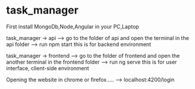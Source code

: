 # task_manager

First install MongoDb,Node,Angular in your PC,Laptop

task_manager -> api
	--> go to the folder of api and open the terminal in the api folder
	--> run npm start
		this is for backend environment

task_manager -> frontend
	--> go to the folder of frontend and open the another terminal in the frontend folder
	--> run ng serve
		this is for user interface, client-side environment


Opening the website in chrome or firefox.....
	--> localhost:4200/login

